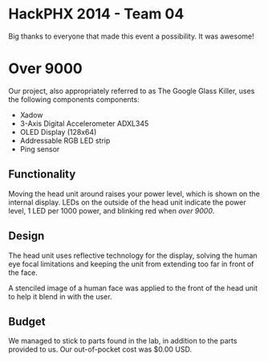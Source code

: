 # HackPHX 2014 - Team 04

Big thanks to everyone that made this event a possibility. It was awesome!

# Over 9000

Our project, also appropriately referred to as The Google Glass Killer, uses the following components components:

- Xadow
- 3-Axis Digital Accelerometer ADXL345
- OLED Display (128x64)
- Addressable RGB LED strip
- Ping sensor

## Functionality

Moving the head unit around raises your power level, which is shown on the internal display. LEDs on the outside of the head unit indicate the power level, 1 LED per 1000 power, and blinking red when *over 9000*.

## Design

The head unit uses reflective technology for the display, solving the human eye focal limitations and keeping the unit from extending too far in front of the face.

A stenciled image of a human face was applied to the front of the head unit to help it blend in with the user.

## Budget

We managed to stick to parts found in the lab, in addition to the parts provided to us. Our out-of-pocket cost was $0.00 USD.